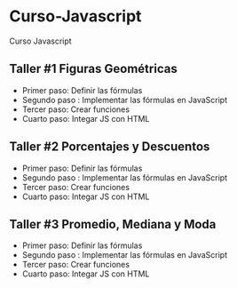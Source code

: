 # Curso-Javascript
Curso Javascript

## Taller #1 Figuras Geométricas

- Primer paso: Definir las fórmulas
- Segundo paso : Implementar las fórmulas en JavaScript
- Tercer paso: Crear funciones
- Cuarto paso: Integar JS con HTML

## Taller #2 Porcentajes y Descuentos

- Primer paso: Definir las fórmulas
- Segundo paso : Implementar las fórmulas en JavaScript
- Tercer paso: Crear funciones
- Cuarto paso: Integar JS con HTML



## Taller #3 Promedio, Mediana y Moda

- Primer paso: Definir las fórmulas
- Segundo paso : Implementar las fórmulas en JavaScript
- Tercer paso: Crear funciones
- Cuarto paso: Integar JS con HTML
